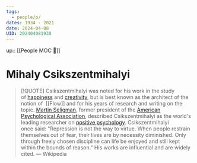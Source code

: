 ```yaml
---
tags:
  - people/p/
dates: 1934 - 2021
date: 2024-04-08
UID: 202404081930
---
```

up:: [[People MOC 👥]]
# Mihaly Csikszentmihalyi

> [!QUOTE]
> Csikszentmihalyi was noted for his work in the study of [happiness](https://en.wikipedia.org/wiki/Happiness "Happiness") and [creativity](https://en.wikipedia.org/wiki/Creativity "Creativity"), but is best known as the architect of the notion of  [[Flow]] and for his years of research and writing on the topic. [Martin Seligman](https://en.wikipedia.org/wiki/Martin_Seligman "Martin Seligman"), former president of the [American Psychological Association](https://en.wikipedia.org/wiki/American_Psychological_Association "American Psychological Association"), described Csikszentmihalyi as the world's leading researcher on [positive psychology](https://en.wikipedia.org/wiki/Positive_psychology "Positive psychology"). Csikszentmihalyi once said: "Repression is not the way to virtue. When people restrain themselves out of fear, their lives are by necessity diminished. Only through freely chosen discipline can life be enjoyed and still kept within the bounds of reason." His works are influential and are widely cited. — Wikipedia


